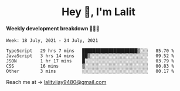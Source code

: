 <h1 align="center">Hey 👋, I'm Lalit</h1>

#### Weekly development breakdown 👨🏻‍💻
<!--START_SECTION:waka-->
```text
Week: 18 July, 2021 - 24 July, 2021

TypeScript   29 hrs 7 mins   █████████████████████▒░░░   85.70 % 
JavaScript   3 hrs 14 mins   ██▒░░░░░░░░░░░░░░░░░░░░░░   09.52 % 
JSON         1 hr 17 mins    █░░░░░░░░░░░░░░░░░░░░░░░░   03.79 % 
CSS          16 mins         ▒░░░░░░░░░░░░░░░░░░░░░░░░   00.83 % 
Other        3 mins          ░░░░░░░░░░░░░░░░░░░░░░░░░   00.17 % 
```
<!--END_SECTION:waka-->

Reach me at → lalitvijay9480@gmail.com
